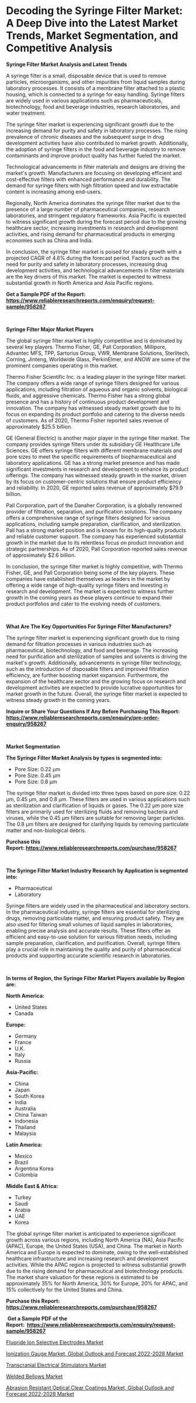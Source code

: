 <p><h1>Decoding the Syringe Filter Market: A Deep Dive into the Latest Market Trends, Market Segmentation, and Competitive Analysis</h1></p><p><strong>Syringe Filter Market Analysis and Latest Trends</strong></p>
<p><p>A syringe filter is a small, disposable device that is used to remove particles, microorganisms, and other impurities from liquid samples during laboratory processes. It consists of a membrane filter attached to a plastic housing, which is connected to a syringe for easy handling. Syringe filters are widely used in various applications such as pharmaceuticals, biotechnology, food and beverage industries, research laboratories, and water treatment.</p><p>The syringe filter market is experiencing significant growth due to the increasing demand for purity and safety in laboratory processes. The rising prevalence of chronic diseases and the subsequent surge in drug development activities have also contributed to market growth. Additionally, the adoption of syringe filters in the food and beverage industry to remove contaminants and improve product quality has further fueled the market.</p><p>Technological advancements in filter materials and designs are driving the market's growth. Manufacturers are focusing on developing efficient and cost-effective filters with enhanced performance and durability. The demand for syringe filters with high filtration speed and low extractable content is increasing among end-users.</p><p>Regionally, North America dominates the syringe filter market due to the presence of a large number of pharmaceutical companies, research laboratories, and stringent regulatory frameworks. Asia Pacific is expected to witness significant growth during the forecast period due to the growing healthcare sector, increasing investments in research and development activities, and rising demand for pharmaceutical products in emerging economies such as China and India.</p><p>In conclusion, the syringe filter market is poised for steady growth with a projected CAGR of 4.8% during the forecast period. Factors such as the need for purity and safety in laboratory processes, increasing drug development activities, and technological advancements in filter materials are the key drivers of this market. The market is expected to witness substantial growth in North America and Asia Pacific regions.</p></p>
<p><strong>Get a Sample PDF of the Report:&nbsp; <a href="https://www.reliableresearchreports.com/enquiry/request-sample/958267">https://www.reliableresearchreports.com/enquiry/request-sample/958267</a></strong></p>
<p>&nbsp;</p>
<p><strong>Syringe Filter Major Market Players</strong></p>
<p><p>The global syringe filter market is highly competitive and is dominated by several key players. Thermo Fisher, GE, Pall Corporation, Millipore, Advantec MFS, TPP, Sartorius Group, VWR, Membrane Solutions, Sterlitech, Corning, Jinteng, Worldwide Glass, PerkinElmer, and ANOW are some of the prominent companies operating in this market.</p><p>Thermo Fisher Scientific Inc. is a leading player in the syringe filter market. The company offers a wide range of syringe filters designed for various applications, including filtration of aqueous and organic solvents, biological fluids, and aggressive chemicals. Thermo Fisher has a strong global presence and has a history of continuous product development and innovation. The company has witnessed steady market growth due to its focus on expanding its product portfolio and catering to the diverse needs of customers. As of 2020, Thermo Fisher reported sales revenue of approximately $25.5 billion.</p><p>GE (General Electric) is another major player in the syringe filter market. The company provides syringe filters under its subsidiary GE Healthcare Life Sciences. GE offers syringe filters with different membrane materials and pore sizes to meet the specific requirements of biopharmaceutical and laboratory applications. GE has a strong market presence and has made significant investments in research and development to enhance its product offerings. The company has witnessed steady growth in the market, driven by its focus on customer-centric solutions that ensure product efficiency and reliability. In 2020, GE reported sales revenue of approximately $79.9 billion.</p><p>Pall Corporation, part of the Danaher Corporation, is a globally renowned provider of filtration, separation, and purification solutions. The company offers a comprehensive range of syringe filters designed for various applications, including sample preparation, clarification, and sterilization. Pall has a strong market position and is known for its high-quality products and reliable customer support. The company has experienced substantial growth in the market due to its relentless focus on product innovation and strategic partnerships. As of 2020, Pall Corporation reported sales revenue of approximately $2.6 billion.</p><p>In conclusion, the syringe filter market is highly competitive, with Thermo Fisher, GE, and Pall Corporation being some of the key players. These companies have established themselves as leaders in the market by offering a wide range of high-quality syringe filters and investing in research and development. The market is expected to witness further growth in the coming years as these players continue to expand their product portfolios and cater to the evolving needs of customers.</p></p>
<p>&nbsp;</p>
<p><strong>What Are The Key Opportunities For Syringe Filter Manufacturers?</strong></p>
<p><p>The syringe filter market is experiencing significant growth due to rising demand for filtration processes in various industries such as pharmaceutical, biotechnology, and food and beverage. The increasing need for purification and sterilization of samples and solvents is driving the market's growth. Additionally, advancements in syringe filter technology, such as the introduction of disposable filters and improved filtration efficiency, are further boosting market expansion. Furthermore, the expansion of the healthcare sector and the growing focus on research and development activities are expected to provide lucrative opportunities for market growth in the future. Overall, the syringe filter market is expected to witness steady growth in the coming years.</p></p>
<p><strong>Inquire or Share Your Questions If Any Before Purchasing This Report: <a href="https://www.reliableresearchreports.com/enquiry/pre-order-enquiry/958267">https://www.reliableresearchreports.com/enquiry/pre-order-enquiry/958267</a></strong></p>
<p>&nbsp;</p>
<p><strong>Market Segmentation</strong></p>
<p><strong>The Syringe Filter Market Analysis by types is segmented into:</strong></p>
<p><ul><li>Pore Size: 0.22 μm</li><li>Pore Size: 0.45 μm</li><li>Pore Size: 0.8 μm</li></ul></p>
<p><p>The syringe filter market is divided into three types based on pore size: 0.22 μm, 0.45 μm, and 0.8 μm. These filters are used in various applications such as sterilization and clarification of liquids or gases. The 0.22 μm pore size filters are primarily used for sterilizing fluids and removing bacteria and viruses, while the 0.45 μm filters are suitable for removing larger particles. The 0.8 μm filters are designed for clarifying liquids by removing particulate matter and non-biological debris.</p></p>
<p><strong>Purchase this Report:&nbsp;<a href="https://www.reliableresearchreports.com/purchase/958267">https://www.reliableresearchreports.com/purchase/958267</a></strong></p>
<p>&nbsp;</p>
<p><strong>The Syringe Filter Market Industry Research by Application is segmented into:</strong></p>
<p><ul><li>Pharmaceutical</li><li>Laboratory</li></ul></p>
<p><p>Syringe filters are widely used in the pharmaceutical and laboratory sectors. In the pharmaceutical industry, syringe filters are essential for sterilizing drugs, removing particulate matter, and ensuring product safety. They are also used for filtering small volumes of liquid samples in laboratories, enabling precise analysis and accurate results. These filters offer an efficient and easy-to-use solution for various filtration needs, including sample preparation, clarification, and purification. Overall, syringe filters play a crucial role in maintaining the quality and purity of pharmaceutical products and supporting accurate scientific research in laboratories.</p></p>
<p>&nbsp;</p>
<p><strong>In terms of Region, the Syringe Filter Market Players available by Region are:</strong></p>
<p>
    <p> <strong> North America: </strong>
        <ul>
            <li>United States</li>
            <li>Canada</li>
        </ul>
        </p> 
    <p> <strong> Europe: </strong>
        <ul>
            <li>Germany</li>
            <li>France</li>
            <li>U.K.</li>
            <li>Italy</li>
            <li>Russia</li>
        </ul>
        </p> 
    <p> <strong> Asia-Pacific: </strong>
        <ul>
            <li>China</li>
            <li>Japan</li>
            <li>South Korea</li>
            <li>India</li>
            <li>Australia</li>
            <li>China Taiwan</li>
            <li>Indonesia</li>
            <li>Thailand</li>
            <li>Malaysia</li>
        </ul>
        </p> 
    <p> <strong> Latin America: </strong>
        <ul>
            <li>Mexico</li>
            <li>Brazil</li>
            <li>Argentina Korea</li>
            <li>Colombia</li>
        </ul>
        </p> 
    <p> <strong> Middle East & Africa: </strong>
        <ul>
            <li>Turkey</li>
            <li>Saudi</li>
            <li>Arabia</li>
            <li>UAE</li>
            <li>Korea</li>
        </ul>
    </p>
    </p>
<p><p>The global syringe filter market is anticipated to experience significant growth across various regions, including North America (NA), Asia Pacific (APAC), Europe, the United States (USA), and China. The market in North America and Europe is expected to dominate, owing to the well-established healthcare infrastructure and increasing research and development activities. While the APAC region is projected to witness substantial growth due to the rising demand for pharmaceutical and biotechnology products. The market share valuation for these regions is estimated to be approximately 35% for North America, 30% for Europe, 20% for APAC, and 15% collectively for the United States and China.</p></p>
<p><strong>Purchase this Report: <a href="https://www.reliableresearchreports.com/purchase/958267">https://www.reliableresearchreports.com/purchase/958267</a></strong></p>
<p>&nbsp;<strong>Get a Sample PDF of the Report:&nbsp;&nbsp;<a href="https://www.reliableresearchreports.com/enquiry/request-sample/958267">https://www.reliableresearchreports.com/enquiry/request-sample/958267</a></strong></p>
<p><strong></strong></p>
<p><p><a href="https://www.reportprime.com/fluoride-ion-selective-electrodes-r1984">Fluoride Ion Selective Electrodes Market</a></p><p><a href="https://issuu.com/reportprime-2/docs/ionization-gauge-market-global-outlook-and-forecas?fr=xKAE9_zU1NQ">Ionization Gauge Market, Global Outlook and Forecast 2022-2028 Market</a></p><p><a href="https://github.com/GroverBarry/Market-Research-Report-List-1/blob/main/transcranial-electrical-stimulators-market.md">Transcranial Electrical Stimulators Market</a></p><p><a href="https://www.linkedin.com/pulse/welded-bellows-market-challenges-opportunities-growth-gvqce/">Welded Bellows Market</a></p><p><a href="https://issuu.com/reportprime-2/docs/abrasion-resistant-optical-clear-coatings-market-g?fr=xKAE9_zU1NQ">Abrasion Resistant Optical Clear Coatings Market, Global Outlook and Forecast 2022-2028 Market</a></p></p>